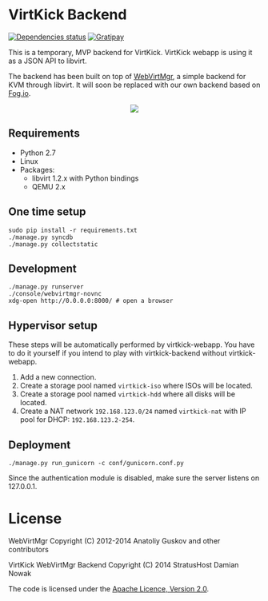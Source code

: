 # VirtKick Backend

[![Dependencies status](http://img.shields.io/gemnasium/virtkick/virtkick-backend.svg?style=flat-square)](https://gemnasium.com/virtkick/virtkick-webapp)
[![Gratipay](https://img.shields.io/gratipay/virtkick.svg?style=flat-square)](https://gratipay.com/virtkick/)

This is a temporary, MVP backend for VirtKick.
VirtKick webapp is using it as a JSON API to libvirt.

The backend has been built on top of [WebVirtMgr](https://github.com/retspen/webvirtmgr),
a simple backend for KVM through libvirt. It will soon be replaced with our own backend based on [Fog.io](http://fog.io/).

<p align="center">
  <a href="https://www.indiegogo.com/projects/virtkick-take-cloud-back">
    <img src="https://raw.github.com/virtkick/virtkick/master/indiegogo.png" />
  </a>
</p>

## Requirements

- Python 2.7
- Linux
- Packages:
  - libvirt 1.2.x with Python bindings
  - QEMU 2.x

## One time setup

```
sudo pip install -r requirements.txt
./manage.py syncdb
./manage.py collectstatic
```

## Development

```
./manage.py runserver
./console/webvirtmgr-novnc
xdg-open http://0.0.0.0:8000/ # open a browser
```

## Hypervisor setup

These steps will be automatically performed by virtkick-webapp. You have to do it yourself if you intend to play with virtkick-backend without virtkick-webapp.

1. Add a new connection.
2. Create a storage pool named `virtkick-iso` where ISOs will be located.
3. Create a storage pool named `virtkick-hdd` where all disks will be located.
4. Create a NAT network `192.168.123.0/24` named `virtkick-nat` with IP pool for DHCP: `192.168.123.2-254`.

## Deployment

```
./manage.py run_gunicorn -c conf/gunicorn.conf.py
```

Since the authentication module is disabled, make sure the server listens on 127.0.0.1.

# License

WebVirtMgr Copyright (C) 2012-2014 Anatoliy Guskov and other contributors

VirtKick WebVirtMgr Backend Copyright (C) 2014 StratusHost Damian Nowak

The code is licensed under the [Apache Licence, Version 2.0](http://www.apache.org/licenses/LICENSE-2.0.html).

